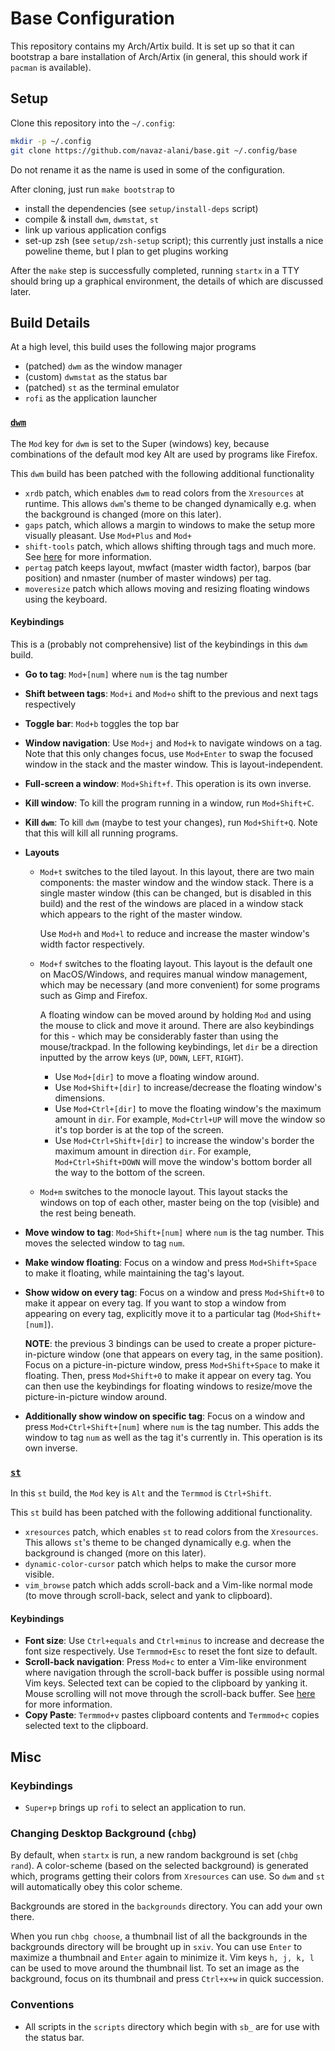# Base Configuration

This repository contains my Arch/Artix build.
It is set up so that it can bootstrap a bare installation of Arch/Artix (in
general, this should work if `pacman` is available).

## Setup

Clone this repository into the `~/.config`:

```bash
mkdir -p ~/.config
git clone https://github.com/navaz-alani/base.git ~/.config/base
```

Do not rename it as the name is used in some of the configuration.

After cloning, just run `make bootstrap` to

* install the dependencies (see `setup/install-deps` script)
* compile & install `dwm`, `dwmstat`, `st`
* link up various application configs
* set-up zsh (see `setup/zsh-setup` script); this currently just installs a
  nice poweline theme, but I plan to get plugins working

After the `make` step is successfully completed, running `startx` in a TTY
should bring up a graphical environment, the details of which are discussed
later.

## Build Details

At a high level, this build uses the following major programs

* (patched) `dwm` as the window manager
* (custom) `dwmstat` as the status bar
* (patched) `st` as the terminal emulator
* `rofi` as the application launcher

### [`dwm`](https://dwm.suckless.org)

The `Mod` key for `dwm` is set to the Super (windows) key, because combinations
of the default mod key Alt are used by programs like Firefox.

This `dwm` build has been patched with the following additional functionality
* `xrdb` patch, which enables `dwm` to read colors from the `Xresources` at
  runtime.
  This allows `dwm`'s theme to be changed dynamically e.g. when the background
  is changed (more on this later).
* `gaps` patch, which allows a margin to windows to make the setup more
  visually pleasant.
  Use `Mod+Plus` and `Mod+`
* `shift-tools` patch, which allows shifting through tags and much more.
  See [here](https://dwm.suckless.org/patches/shift-tools/) for more
  information.
* `pertag` patch keeps layout, mwfact (master width factor), barpos (bar
  position) and nmaster (number of master windows) per tag.
* `moveresize` patch which allows moving and resizing floating windows using
  the keyboard.

#### Keybindings

This is a (probably not comprehensive) list of the keybindings in this `dwm`
build.

* __Go to tag__: `Mod+[num]` where `num` is the tag number
* __Shift between tags__: `Mod+i` and `Mod+o` shift to the previous and next
  tags respectively 
* __Toggle bar__: `Mod+b` toggles the top bar
* __Window navigation__: Use `Mod+j` and `Mod+k` to navigate windows on a tag.
    Note that this only changes focus, use `Mod+Enter` to swap the focused
    window in the stack and the master window.
    This is layout-independent.
* __Full-screen a window__: `Mod+Shift+f`.
  This operation is its own inverse.
* __Kill window__: To kill the program running in a window, run `Mod+Shift+C`.
* __Kill `dwm`__: To kill `dwm` (maybe to test your changes), run
  `Mod+Shift+Q`.
  Note that this will kill all running programs.
* __Layouts__

  * `Mod+t` switches to the tiled layout.
    In this layout, there are two main components: the master window and the
    window stack.
    There is a single master window (this can be changed, but is disabled in
    this build) and the rest of the windows are placed in a window stack which
    appears to the right of the master window.

    Use `Mod+h` and `Mod+l` to reduce and increase the master window's width
    factor respectively.
  * `Mod+f` switches to the floating layout.
    This layout is the default one on MacOS/Windows, and requires manual window
    management, which may be necessary (and more convenient) for some programs
    such as Gimp and Firefox.

    A floating window can be moved around by holding `Mod` and using the mouse
    to click and move it around.
    There are also keybindings for this - which may be considerably faster than
    using the mouse/trackpad.
    In the following keybindings, let `dir` be a direction inputted by the
    arrow keys (`UP`, `DOWN`, `LEFT`, `RIGHT`).

    * Use `Mod+[dir]` to move a floating window around.
    * Use `Mod+Shift+[dir]` to increase/decrease the floating window's
      dimensions.
    * Use `Mod+Ctrl+[dir]` to move the floating window's the maximum amount in
      `dir`.
      For example, `Mod+Ctrl+UP` will move the window so it's top border is at
      the top of the screen.
    * Use `Mod+Ctrl+Shift+[dir]` to increase the window's border the maximum
      amount in direction `dir`.
      For example, `Mod+Ctrl+Shift+DOWN` will move the window's bottom border
      all the way to the bottom of the screen.

  * `Mod+m` switches to the monocle layout.
    This layout stacks the windows on top of each other, master being on the
    top (visible) and the rest being beneath.

* __Move window to tag__: `Mod+Shift+[num]` where `num` is the tag number.
  This moves the selected window to tag `num`.
* __Make window floating__: Focus on a window and press `Mod+Shift+Space` to
  make it floating, while maintaining the tag's layout.
* __Show widow on every tag__: Focus on a window and press `Mod+Shift+0` to
  make it appear on every tag.
  If you want to stop a window from appearing on every tag, explicitly move it
  to a particular tag (`Mod+Shift+[num]`).
  
  __NOTE__: the previous 3 bindings can be used to create a proper
  picture-in-picture window (one that appears on every tag, in  the same
  position).
  Focus on a picture-in-picture window, press `Mod+Shift+Space` to make it
  floating.
  Then, press `Mod+Shift+0` to make it appear on every tag.
  You can then use the keybindings for floating windows to resize/move the
  picture-in-picture window around.
* __Additionally show window on specific tag__: Focus on a window and press
  `Mod+Ctrl+Shift+[num]` where `num` is the tag number.
  This adds the window to tag `num` as well as the tag it's currently in.
  This operation is its own inverse.

### [`st`](https://st.suckless.org)

In this `st` build, the `Mod` key is `Alt` and the `Termmod` is `Ctrl+Shift`.

This `st` build has been patched with the following additional functionality.

* `xresources` patch, which enables `st` to read colors from the `Xresources`.
  This allows `st`'s theme to be changed dynamically e.g. when the background
  is changed (more on this later).
* `dynamic-color-cursor` patch which helps to make the cursor more visible.
* `vim_browse` patch which adds scroll-back and a Vim-like normal mode (to move
  through scroll-back, select and yank to clipboard).

#### Keybindings

* __Font size__: Use `Ctrl+equals` and `Ctrl+minus` to increase and decrease
  the font size respectively.
  Use `Termmod+Esc` to reset the font size to default.
* __Scroll-back navigation__: Press `Mod+c` to enter a Vim-like environment
  where navigation through the scroll-back buffer is possible using normal Vim
  keys.
  Selected text can be copied to the clipboard by yanking it.
  Mouse scrolling will not move through the scroll-back buffer.
  See [here](https://st.suckless.org/patches/vim_browse/) for more information.
* __Copy Paste__: `Termmod+v` pastes clipboard contents and `Termmod+c` copies
  selected text to the clipboard.

## Misc

### Keybindings

* `Super+p` brings up `rofi` to select an application to run.

### Changing Desktop Background (`chbg`)

By default, when `startx` is run, a new random background is set (`chbg rand`).
A color-scheme (based on the selected background) is generated which, programs
getting their colors from `Xresources` can use.
So `dwm` and `st` will automatically obey this color scheme.

Backgrounds are stored in the `backgrounds` directory.
You can add your own there.

When you run `chbg choose`, a thumbnail list of all the backgrounds in the
backgrounds directory will be brought up in `sxiv`.
You can use `Enter` to maximize a thumbnail and `Enter` again to minimize it.
Vim keys `h, j, k, l` can be used to move around the thumbnail list.
To set an image as the background, focus on its thumbnail and press `Ctrl+x+w`
in quick succession.

### Conventions

* All scripts in the `scripts` directory which begin with `sb_` are for use
  with the status bar.
